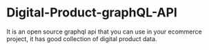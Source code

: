 # Digital-Product-graphQL-API
It is an open source graphql api that you can use in your ecommerce project, it has good collection of digital product data.
